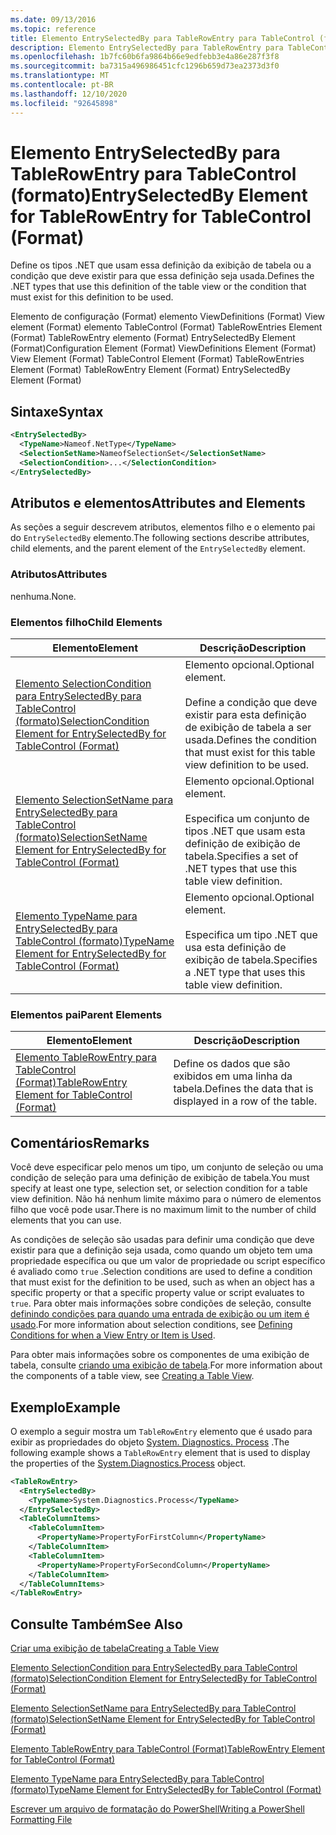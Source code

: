 ```yaml
---
ms.date: 09/13/2016
ms.topic: reference
title: Elemento EntrySelectedBy para TableRowEntry para TableControl (formato)
description: Elemento EntrySelectedBy para TableRowEntry para TableControl (formato)
ms.openlocfilehash: 1b7fc60b6fa9864b66e9edfebb3e4a86e287f3f8
ms.sourcegitcommit: ba7315a496986451cfc1296b659d73ea2373d3f0
ms.translationtype: MT
ms.contentlocale: pt-BR
ms.lasthandoff: 12/10/2020
ms.locfileid: "92645898"
---
```

# <a name="entryselectedby-element-for-tablerowentry--for-tablecontrol-format"></a><span data-ttu-id="83ee2-103">Elemento EntrySelectedBy para TableRowEntry para TableControl (formato)</span><span class="sxs-lookup"><span data-stu-id="83ee2-103">EntrySelectedBy Element for TableRowEntry  for TableControl (Format)</span></span>

<span data-ttu-id="83ee2-104">Define os tipos .NET que usam essa definição da exibição de tabela ou a condição que deve existir para que essa definição seja usada.</span><span class="sxs-lookup"><span data-stu-id="83ee2-104">Defines the .NET types that use this definition of the table view or the condition that must exist for this definition to be used.</span></span>

<span data-ttu-id="83ee2-105">Elemento de configuração (Format) elemento ViewDefinitions (Format) View element (Format) elemento TableControl (Format) TableRowEntries Element (Format) TableRowEntry elemento (Format) EntrySelectedBy Element (Format)</span><span class="sxs-lookup"><span data-stu-id="83ee2-105">Configuration Element (Format) ViewDefinitions Element (Format) View Element (Format) TableControl Element (Format) TableRowEntries Element (Format) TableRowEntry Element (Format) EntrySelectedBy Element (Format)</span></span>

## <a name="syntax"></a><span data-ttu-id="83ee2-106">Sintaxe</span><span class="sxs-lookup"><span data-stu-id="83ee2-106">Syntax</span></span>

```xml
<EntrySelectedBy>
  <TypeName>Nameof.NetType</TypeName>
  <SelectionSetName>NameofSelectionSet</SelectionSetName>
  <SelectionCondition>...</SelectionCondition>
</EntrySelectedBy>
```

## <a name="attributes-and-elements"></a><span data-ttu-id="83ee2-107">Atributos e elementos</span><span class="sxs-lookup"><span data-stu-id="83ee2-107">Attributes and Elements</span></span>

<span data-ttu-id="83ee2-108">As seções a seguir descrevem atributos, elementos filho e o elemento pai do `EntrySelectedBy` elemento.</span><span class="sxs-lookup"><span data-stu-id="83ee2-108">The following sections describe attributes, child elements, and the parent element of the `EntrySelectedBy` element.</span></span>

### <a name="attributes"></a><span data-ttu-id="83ee2-109">Atributos</span><span class="sxs-lookup"><span data-stu-id="83ee2-109">Attributes</span></span>

<span data-ttu-id="83ee2-110">nenhuma.</span><span class="sxs-lookup"><span data-stu-id="83ee2-110">None.</span></span>

### <a name="child-elements"></a><span data-ttu-id="83ee2-111">Elementos filho</span><span class="sxs-lookup"><span data-stu-id="83ee2-111">Child Elements</span></span>

|<span data-ttu-id="83ee2-112">Elemento</span><span class="sxs-lookup"><span data-stu-id="83ee2-112">Element</span></span>|<span data-ttu-id="83ee2-113">Descrição</span><span class="sxs-lookup"><span data-stu-id="83ee2-113">Description</span></span>|
|-------------|-----------------|
|[<span data-ttu-id="83ee2-114">Elemento SelectionCondition para EntrySelectedBy para TableControl (formato)</span><span class="sxs-lookup"><span data-stu-id="83ee2-114">SelectionCondition Element for EntrySelectedBy for TableControl (Format)</span></span>](./selectioncondition-element-for-entryselectedby-for-tablecontrol-format.md)|<span data-ttu-id="83ee2-115">Elemento opcional.</span><span class="sxs-lookup"><span data-stu-id="83ee2-115">Optional element.</span></span><br /><br /> <span data-ttu-id="83ee2-116">Define a condição que deve existir para esta definição de exibição de tabela a ser usada.</span><span class="sxs-lookup"><span data-stu-id="83ee2-116">Defines the condition that must exist for this table view definition to be used.</span></span>|
|[<span data-ttu-id="83ee2-117">Elemento SelectionSetName para EntrySelectedBy para TableControl (formato)</span><span class="sxs-lookup"><span data-stu-id="83ee2-117">SelectionSetName Element for EntrySelectedBy for TableControl (Format)</span></span>](./selectionsetname-element-for-entryselectedby-for-tablecontrol-format.md)|<span data-ttu-id="83ee2-118">Elemento opcional.</span><span class="sxs-lookup"><span data-stu-id="83ee2-118">Optional element.</span></span><br /><br /> <span data-ttu-id="83ee2-119">Especifica um conjunto de tipos .NET que usam esta definição de exibição de tabela.</span><span class="sxs-lookup"><span data-stu-id="83ee2-119">Specifies a set of .NET types that use this table view definition.</span></span>|
|[<span data-ttu-id="83ee2-120">Elemento TypeName para EntrySelectedBy para TableControl (formato)</span><span class="sxs-lookup"><span data-stu-id="83ee2-120">TypeName Element for EntrySelectedBy for TableControl (Format)</span></span>](./typename-element-for-entryselectedby-for-tablecontrol-format.md)|<span data-ttu-id="83ee2-121">Elemento opcional.</span><span class="sxs-lookup"><span data-stu-id="83ee2-121">Optional element.</span></span><br /><br /> <span data-ttu-id="83ee2-122">Especifica um tipo .NET que usa esta definição de exibição de tabela.</span><span class="sxs-lookup"><span data-stu-id="83ee2-122">Specifies a .NET type that uses this table view definition.</span></span>|

### <a name="parent-elements"></a><span data-ttu-id="83ee2-123">Elementos pai</span><span class="sxs-lookup"><span data-stu-id="83ee2-123">Parent Elements</span></span>

|<span data-ttu-id="83ee2-124">Elemento</span><span class="sxs-lookup"><span data-stu-id="83ee2-124">Element</span></span>|<span data-ttu-id="83ee2-125">Descrição</span><span class="sxs-lookup"><span data-stu-id="83ee2-125">Description</span></span>|
|-------------|-----------------|
|[<span data-ttu-id="83ee2-126">Elemento TableRowEntry para TableControl (Format)</span><span class="sxs-lookup"><span data-stu-id="83ee2-126">TableRowEntry Element for TableControl (Format)</span></span>](./tablerowentry-element-for-tablerowentries-for-tablecontrol-format.md)|<span data-ttu-id="83ee2-127">Define os dados que são exibidos em uma linha da tabela.</span><span class="sxs-lookup"><span data-stu-id="83ee2-127">Defines the data that is displayed in a row of the table.</span></span>|

## <a name="remarks"></a><span data-ttu-id="83ee2-128">Comentários</span><span class="sxs-lookup"><span data-stu-id="83ee2-128">Remarks</span></span>

<span data-ttu-id="83ee2-129">Você deve especificar pelo menos um tipo, um conjunto de seleção ou uma condição de seleção para uma definição de exibição de tabela.</span><span class="sxs-lookup"><span data-stu-id="83ee2-129">You must specify at least one type, selection set, or selection condition for a table view definition.</span></span> <span data-ttu-id="83ee2-130">Não há nenhum limite máximo para o número de elementos filho que você pode usar.</span><span class="sxs-lookup"><span data-stu-id="83ee2-130">There is no maximum limit to the number of child elements that you can use.</span></span>

<span data-ttu-id="83ee2-131">As condições de seleção são usadas para definir uma condição que deve existir para que a definição seja usada, como quando um objeto tem uma propriedade específica ou que um valor de propriedade ou script específico é avaliado como `true` .</span><span class="sxs-lookup"><span data-stu-id="83ee2-131">Selection conditions are used to define a condition that must exist for the definition to be used, such as when an object has a specific property or that a specific property value or script evaluates to `true`.</span></span> <span data-ttu-id="83ee2-132">Para obter mais informações sobre condições de seleção, consulte [definindo condições para quando uma entrada de exibição ou um item é usado](./defining-conditions-for-displaying-data.md).</span><span class="sxs-lookup"><span data-stu-id="83ee2-132">For more information about selection conditions, see [Defining Conditions for when a View Entry or Item is Used](./defining-conditions-for-displaying-data.md).</span></span>

<span data-ttu-id="83ee2-133">Para obter mais informações sobre os componentes de uma exibição de tabela, consulte [criando uma exibição de tabela](./creating-a-table-view.md).</span><span class="sxs-lookup"><span data-stu-id="83ee2-133">For more information about the components of a table view, see [Creating a Table View](./creating-a-table-view.md).</span></span>

## <a name="example"></a><span data-ttu-id="83ee2-134">Exemplo</span><span class="sxs-lookup"><span data-stu-id="83ee2-134">Example</span></span>

<span data-ttu-id="83ee2-135">O exemplo a seguir mostra um `TableRowEntry` elemento que é usado para exibir as propriedades do objeto [System. Diagnostics. Process](/dotnet/api/System.Diagnostics.Process) .</span><span class="sxs-lookup"><span data-stu-id="83ee2-135">The following example shows a `TableRowEntry` element that is used to display the properties of the [System.Diagnostics.Process](/dotnet/api/System.Diagnostics.Process) object.</span></span>

```xml
<TableRowEntry>
  <EntrySelectedBy>
    <TypeName>System.Diagnostics.Process</TypeName>
  </EntrySelectedBy>
  <TableColumnItems>
    <TableColumnItem>
      <PropertyName>PropertyForFirstColumn</PropertyName>
    </TableColumnItem>
    <TableColumnItem>
      <PropertyName>PropertyForSecondColumn</PropertyName>
    </TableColumnItem>
  </TableColumnItems>
</TableRowEntry>
```

## <a name="see-also"></a><span data-ttu-id="83ee2-136">Consulte Também</span><span class="sxs-lookup"><span data-stu-id="83ee2-136">See Also</span></span>

[<span data-ttu-id="83ee2-137">Criar uma exibição de tabela</span><span class="sxs-lookup"><span data-stu-id="83ee2-137">Creating a Table View</span></span>](./creating-a-table-view.md)

[<span data-ttu-id="83ee2-138">Elemento SelectionCondition para EntrySelectedBy para TableControl (formato)</span><span class="sxs-lookup"><span data-stu-id="83ee2-138">SelectionCondition Element for EntrySelectedBy for TableControl (Format)</span></span>](./selectioncondition-element-for-entryselectedby-for-tablecontrol-format.md)

[<span data-ttu-id="83ee2-139">Elemento SelectionSetName para EntrySelectedBy para TableControl (formato)</span><span class="sxs-lookup"><span data-stu-id="83ee2-139">SelectionSetName Element for EntrySelectedBy for TableControl (Format)</span></span>](./selectionsetname-element-for-entryselectedby-for-tablecontrol-format.md)

[<span data-ttu-id="83ee2-140">Elemento TableRowEntry para TableControl (Format)</span><span class="sxs-lookup"><span data-stu-id="83ee2-140">TableRowEntry Element for TableControl (Format)</span></span>](./tablerowentry-element-for-tablerowentries-for-tablecontrol-format.md)

[<span data-ttu-id="83ee2-141">Elemento TypeName para EntrySelectedBy para TableControl (formato)</span><span class="sxs-lookup"><span data-stu-id="83ee2-141">TypeName Element for EntrySelectedBy for TableControl (Format)</span></span>](./typename-element-for-entryselectedby-for-tablecontrol-format.md)

[<span data-ttu-id="83ee2-142">Escrever um arquivo de formatação do PowerShell</span><span class="sxs-lookup"><span data-stu-id="83ee2-142">Writing a PowerShell Formatting File</span></span>](./writing-a-powershell-formatting-file.md)
